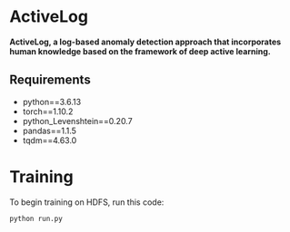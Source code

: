 # ActiveLog
**ActiveLog, a log-based anomaly detection approach that incorporates human knowledge based on the framework of deep active learning.**
## Requirements
- python==3.6.13
- torch==1.10.2
- python_Levenshtein==0.20.7
- pandas==1.1.5
- tqdm==4.63.0

# Training
To begin training on HDFS, run this code:
```
python run.py
```


